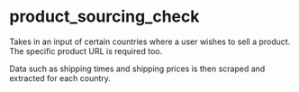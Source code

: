 # product_sourcing_check
Takes in an input of certain countries where a user wishes to sell a product. The specific product URL is required too.

Data such as shipping times and shipping prices is then scraped and extracted for each country.
